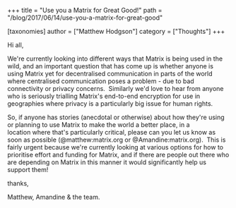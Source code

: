 +++
title = "Use you a Matrix for Great Good!"
path = "/blog/2017/06/14/use-you-a-matrix-for-great-good"

[taxonomies]
author = ["Matthew Hodgson"]
category = ["Thoughts"]
+++

Hi all,

We're currently looking into different ways that Matrix is being used in the wild, and an important question that has come up is whether anyone is using Matrix yet for decentralised communication in parts of the world where centralised communication poses a problem - due to bad connectivity or privacy concerns.  Similarly we'd love to hear from anyone who is seriously trialling Matrix's end-to-end encryption for use in geographies where privacy is a particularly big issue for human rights.

So, if anyone has stories (anecdotal or otherwise) about how they're using or planning to use Matrix to make the world a better place, in a location where that's particularly critical, please can you let us know as soon as possible (@matthew:matrix.org or @Amandine:matrix.org).  This is fairly urgent because we're currently looking at various options for how to prioritise effort and funding for Matrix, and if there are people out there who are depending on Matrix in this manner it would significantly help us support them!

thanks,

Matthew, Amandine &amp; the team.
